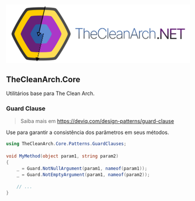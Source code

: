 ![The Clean Arch for .NET](https://raw.githubusercontent.com/Hibex-Solutions/TheCleanArch/main/docs/assets/CleanArchBanner.png)

## TheCleanArch.Core

Utilitários base para The Clean Arch.

### Guard Clause

> Saiba mais em https://deviq.com/design-patterns/guard-clause

Use para garantir a consistência dos parâmetros em seus métodos.

```c#
using TheCleanArch.Core.Patterns.GuardClauses;

void MyMethod(object param1, string param2)
{
    _ = Guard.NotNullArgument(param1, nameof(param1));
    _ = Guard.NotEmptyArgument(param1, nameof(param2));

    // ...
}
```